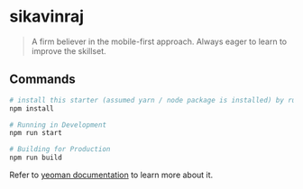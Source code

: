 # sikavinraj

> A firm believer in the mobile-first approach. Always eager to learn to improve the skillset.

## Commands

```sh
# install this starter (assumed yarn / node package is installed) by running from your CLI
npm install

# Running in Development
npm run start

# Building for Production
npm run build
```

Refer to [yeoman documentation](https://yeoman.io/authoring/) to learn more about it.
